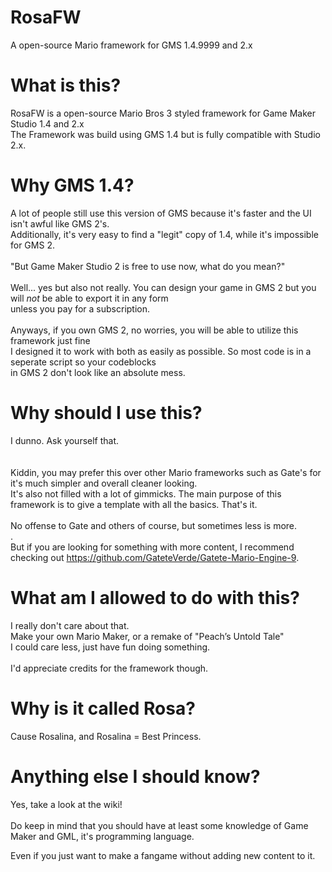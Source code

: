 # RosaFW
A open-source Mario framework for GMS 1.4.9999 and 2.x

# What is this?
RosaFW is a open-source Mario Bros 3 styled framework for Game Maker Studio 1.4 and 2.x<br />
The Framework was build using GMS 1.4 but is fully compatible with Studio 2.x.

# Why GMS 1.4?
A lot of people still use this version of GMS because it's faster and the UI isn't awful like GMS 2's.<br />
Additionally, it's very easy to find a "legit" copy of 1.4, while it's impossible for GMS 2.<br /><br />
"But Game Maker Studio 2 is free to use now, what do you mean?"<br /><br />
Well... yes but also not really. You can design your game in GMS 2 but you will *not* be able to export it in any form<br />
unless you pay for a subscription.<br /><br />
Anyways, if you own GMS 2, no worries, you will be able to utilize this framework just fine<br />
I designed it to work with both as easily as possible. So most code is in a seperate script so your codeblocks<br />
in GMS 2 don't look like an absolute mess.

# Why should I use this?
I dunno. Ask yourself that.<br /><br /><br /> 
Kiddin, you may prefer this over other Mario frameworks such as Gate's for it's much simpler and overall cleaner looking.<br />
It's also not filled with a lot of gimmicks. The main purpose of this framework is to give a template with all the basics. That's it.<br /><br />
No offense to Gate and others of course, but sometimes less is more.<br />.<br />
But if you are looking for something with more content, I recommend checking out https://github.com/GateteVerde/Gatete-Mario-Engine-9.

# What am I allowed to do with this?
I really don't care about that.<br /> Make your own Mario Maker, or a remake of "Peach’s Untold Tale"<br />
I could care less, just have fun doing something.<br /><br />
I'd appreciate credits for the framework though.

# Why is it called Rosa?
Cause Rosalina, and Rosalina = Best Princess.

# Anything else I should know?
Yes, take a look at the wiki!<br /><br />
Do keep in mind that you should have at least some knowledge of Game Maker and GML, it's programming language.<br />

Even if you just want to make a fangame without adding new content to it.
